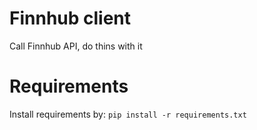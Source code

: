 # Finnhub client #
Call Finnhub API, do thins with it

# Requirements
Install requirements by: 
`pip install -r requirements.txt `